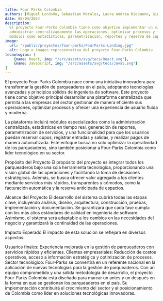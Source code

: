 ```yaml
---
title: Four Parks Colombia
authors: [Miguel Londoño, Sebastian Morales, Laura Andrea Riobueno, Ginneidy Camila Leon, Johan David Ebratt]
date: 08/04/2024
description:
  El proyecto Four-Parks Colombia tiene como objetivo implementar un sistema de gestión para parqueaderos que permita
  administrar centralizadamente las operaciones, optimizar procesos y facilitar la experiencia del usuario mediante
  módulos como estadísticas, parametrización, reportes y reserva de cupos.
image:
  url: "/public/proyectos/four-parks/FourParks-Landing.jpg"
  alt: Logo o imagen representativa del proyecto Four-Parks Colombia
tecnologias: [
    {name: React, img: "/src/assets/svg/tecs/React.svg"},
    {name: JavaScript, img: "/src/assets/svg/tecs/JavaS.svg"}
]
---
```


El proyecto Four-Parks Colombia nace como una iniciativa innovadora para transformar la gestión de parqueaderos en el país, adoptando tecnologías avanzadas y principios sólidos de ingeniería de software. Este proyecto tiene como objetivo principal desarrollar una plataforma centralizada que permita a las empresas del sector gestionar de manera eficiente sus operaciones, optimizar procesos y ofrecer una experiencia de usuario fluida y moderna.

La plataforma incluirá módulos especializados como la administración centralizada, estadísticas en tiempo real, generación de reportes, parametrización de servicios, y una funcionalidad para que los usuarios puedan reservar cupos, registrar entradas y salidas, y realizar pagos de manera automatizada. Este enfoque busca no solo optimizar la operatividad de los parqueaderos, sino también posicionar a Four-Parks Colombia como líder tecnológico en su sector.

Propósito del Proyecto
El propósito del proyecto es integrar todos los parqueaderos bajo una sola herramienta tecnológica, proporcionando una visión global de las operaciones y facilitando la toma de decisiones estratégicas. Además, se busca ofrecer valor agregado a los clientes mediante servicios más rápidos, transparentes y cómodos, como la facturación automática y la reserva anticipada de espacios.

Alcance del Proyecto
El desarrollo del sistema cubrirá todas las etapas clave, incluyendo análisis, diseño, arquitectura, construcción, pruebas, implementación y documentación. Se garantizará que cada fase cumpla con los más altos estándares de calidad en ingeniería de software. Asimismo, el sistema será adaptable a los cambios en las necesidades del negocio y garantizará la continuidad de las operaciones.

Impacto Esperado
El impacto de esta solución se reflejará en diversos aspectos:

Usuarios finales: Experiencia mejorada en la gestión de parqueaderos con servicios rápidos y eficientes.
Clientes empresariales: Reducción de costos operativos, acceso a información estratégica y optimización de procesos.
Sector tecnológico: Four-Parks se convertirá en un referente nacional en la aplicación de nuevas tecnologías para la gestión de parqueaderos.
Con un equipo comprometido y una sólida metodología de desarrollo, el proyecto Four-Parks Colombia está diseñado para marcar un antes y un después en la forma en que se gestionan los parqueaderos en el país. Su implementación contribuirá al crecimiento del sector y al posicionamiento de Colombia como líder en soluciones tecnológicas innovadoras.